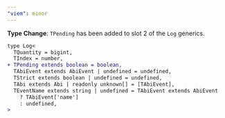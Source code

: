 ```yaml
---
"viem": minor
---
```


**Type Change**: `TPending` has been added to slot 2 of the `Log` generics.

```diff
type Log<
  TQuantity = bigint,
  TIndex = number,
+ TPending extends boolean = boolean,
  TAbiEvent extends AbiEvent | undefined = undefined,
  TStrict extends boolean | undefined = undefined,
  TAbi extends Abi | readonly unknown[] = [TAbiEvent],
  TEventName extends string | undefined = TAbiEvent extends AbiEvent
    ? TAbiEvent['name']
    : undefined,
>
```
